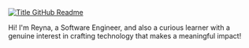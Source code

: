 <a href="https://git.io/typing-svg" target="_blank">
  <img src="https://readme-typing-svg.herokuapp.com?font=Inter&weight=800&&color=E4B145FF&size=35&duration=3000&pause=100&multiline=true&width=650&height=140&lines=%24+whoami;Reyna+Royce" alt="Title GitHub Readme" />
</a>

<p>Hi! I'm Reyna, a Software Engineer, and also a curious learner with a genuine interest in crafting technology that makes a meaningful impact!</p>
